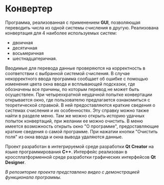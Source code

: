 # Конвертер 

 Программа, реализованная с применением **GUI**, позволяющая переводить числа из одной системы счисления в другую. Реализована конвертация для 4 наиболее используемых систем: 
 
 - двоичная
 - десятичная
 - восьмеричная
 - шестнадцатеричная. 
	
 Вводимые для перевода данные проверяются на корректность в соответствии с выбранной системой счисления. В случае некорректного ввода программа сообщает об ошибке с помощью изменения цвета окна ввода и всплывающей подсказки, где обозначены все причины, по которым перевод не может быть осуществлен. При четырехкратной неудачной попытке конвертации открывается окно, где пользователю предлагается ознакомиться с теоретической справкой. В ней предоставляются краткие сведения о системах счисления и их особенностях. Эту справку можно также найти в разделе меню. Там же можно открыть историю удачных попыток конвертаций, при желании ее можно очистить. В меню имеется возможность открыть окно "О программе", предоставляющие краткие сведения о самой программе. При нажатии кнопки "Очистить поля" из окна ввода и окна вывода удаляются данные.
	
 Проект разработан в интегрируемой среде разработки **Qt Creator** на языке программирования **C++**. Интерфейс реализован в кроссплатформенной среде разработки графических интерфейсов **Qt Designer**.
	
*В репозиторие проекта представлено видео с демонстрацией функционала программы.*

